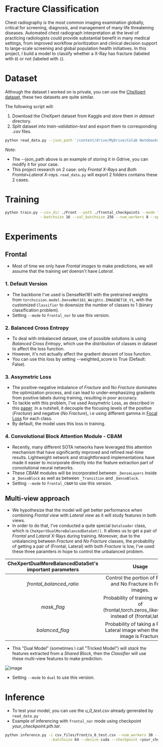 # Fracture Classification

Chest radiography is the most common imaging examination globally, critical for screening, diagnosis, and management of many life threatening diseases. 
Automated chest radiograph interpretation at the level of practicing radiologists could provide substantial benefit in many medical settings, 
from improved workflow prioritization and clinical decision support to large-scale screening and global population health initiatives. In this project, I build a model to classify whether a X-Ray has fracture (labeled 
with `0`) or not (labeled with `1`).

# Dataset

Although the dataset I worked on is private, you can use the [CheXpert dataset](https://stanfordmlgroup.github.io/competitions/chexpert/), these two datasets are quite similar.

The following script will:
1. Download the CheXpert dataset from Kaggle and store them in *dataset* directory.
2. Split dataset into *train-validation-test* and export them to corresponding *.csv* files.

```bash
python read_data.py --json_path '/content/drive/MyDrive/Colab Notebooks/kaggle_API_credetial/kaggle.json'
```
*Note*: 
- The --json_path above is an example of storing it in Gdrive, you can modify it for your case.
- This project research on 2 case: only *Frontal X-Rays* and *Both Frontal+Lateral X-rays*. `read_data.py` will export 2 folders contains these 2 cases. 

# Training

```bash
python train.py --csv_dir ./Front --path ./frontal_checkpoints --mode frontal_CBAM --p_mixup 0 --p_masked 0 \
                --batchsize 16 --val_batchsize 256 --num_workers 8 --epoch 50
```

# Experiments
## Frontal
- Most of time we only have *Frontal images* to make predictions, we will assume that the training set doensn't have *Lateral*.
### 1. Default Version
- The backbone I've used is DenseNet161 with the pretrained weights from `torchvision.model.DenseNet161_Weights.IMAGENET1K_V1`, with the customized `Classifier` to downsize the number of classes to 1 (binary classification problem).
- Setting `--mode` to `frontal_nor` to use this version. 
### 2. Balanced Cross Entropy
- To deal with imbalanced dataset, one of possible solutions is using *Balanced Cross Entropy*, which use the distribution of classes in dataset to affect the loss function.
- However, it's not actually affect the gradient descent of loss function.
- You can use this loss by setting --weighted_score to True (Default: False). 
### 3. Assymetric Loss
- The positive-negative imbalance of *Fracture* and *No Fracture* dominates the optimization process, and can lead to under-emphasizing gradients from positive labels during training, resulting in poor accuracy.
- To tackle with this problem, I've used Assymetric Loss, as described in this [paper](https://arxiv.org/abs/2009.14119). In a nutshell, it decouple the focusing levels of the positive (*Fracture*) and negative (*No Fracture*), i.e using different gamma in [Focal Loss](https://arxiv.org/abs/1708.02002) for each class.
- By default, the model uses this loss in training.
### 4. Convolutional Block Attention Module - CBAM
- Recently, many different SOTA networks have leveraged this attention mechanism that have significantly improved and refined real-time results. Lightweight network and straightforward implementations have made it easier to incorporate directly into the feature extraction part of convolutional neural networks.
- These CBAM modules will be incorporated between `_DenseLayers` inside a `_DenseBlock` as well as between `_Transition` and `_DenseBlock`.
- Setting `--mode` to `frontal_CBAM` to use this version. 
## Multi-view approach
- We hypothesize that the model will get better performance when combining *Frontal view* with *Lateral view* as it will study features in both views.
- In order to do that, I've conducted a quite special `Dataloader` class, which is `CheXpertDualMoreBalancedDataSet()`. It allows us to get a pair of *Frontal* and *Lateral* X-Rays during training. Moreover, due to the unbalancing between *Fracture* and *No Fracture* classes, the probability of getting a pair of (Frontal, Lateral) with both *Fracture* is low, I've used these three paramters in hope to control the unbalanced problem.
  
| CheXpertDualMoreBalancedDataSet's important parameters |                                                   Usage                                                  |
|:------------------------------------------------------:|:--------------------------------------------------------------------------------------------------------:|
| _frontal_balanced_ratio_                               | Control the portion of Fracture and No Fracture in Frontal images.                                       |
| _mask_flag_                                            | Probability of training with a pair of (frontal,torch.zeros_like(frontal)) instead of (frontal,lateral). |
| _balanced_flag_                                        | Probability of taking a Fracture Lateral image when the Frontal image is Fracture.                       |

- This "Dual Model" (sometimes I call "Tricked Model") will *stack* the features extracted from a *Shared Block*, then the *Classifier* will use these multi-view features to make prediction.
  
![image](https://github.com/LeTruongVu2k1/Fracture-Classification/assets/96435803/6d01bb42-1a45-4216-a8c7-50bdb8aca6e7)

- Setting `--mode` to `dual` to use this version.

# Inference
- To test your model, you can use the *u_0_test.csv* already generated by `read_data.py`
- Example of inferencing with `frontal_nor` mode using checkpoint *your_checkpoint.pth.tar*.
  
```bash
python inference.py -i csv_files/Front/u_0_test.csv --num_workers 30 --mode frontal_nor \
                    --batchsize 64 --device cuda --checkpoint <your_checkpoint.pth.tar>
```
